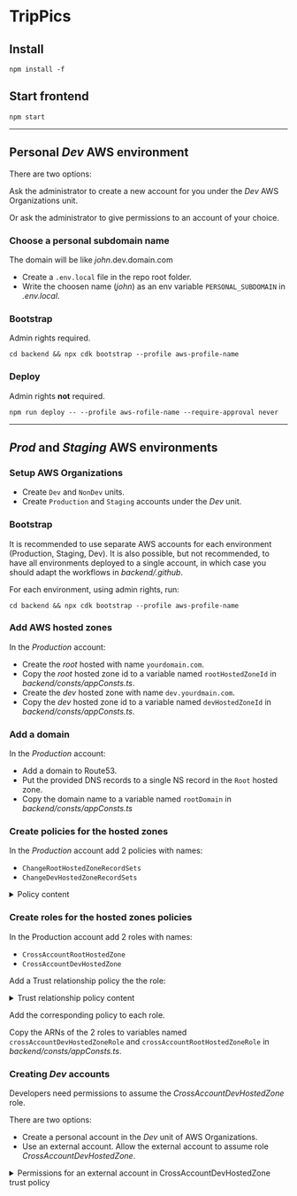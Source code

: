 # TripPics

## Install
`npm install -f`

## Start frontend
`npm start`

----

## Personal *Dev* AWS environment

There are two options:

Ask the administrator to create a new account for you under the *Dev* AWS Organizations unit.

Or ask the administrator to give permissions to an account of your choice.

### Choose a personal subdomain name

The domain will be like *john*.dev.domain.com

* Create a `.env.local` file in the repo root folder.
* Write the choosen name (*john*) as an env variable `PERSONAL_SUBDOMAIN` in *.env.local*.

### Bootstrap

Admin rights required.

`cd backend && npx cdk bootstrap --profile aws-profile-name`

### Deploy

Admin rights **not** required.

`npm run deploy -- --profile aws-rofile-name --require-approval never`

----

## *Prod* and *Staging* AWS environments

### Setup AWS Organizations
* Create `Dev` and `NonDev` units.
* Create `Production` and `Staging` accounts under the *Dev* unit.

### Bootstrap
It is recommended to use separate AWS accounts for each environment (Production, Staging, Dev). It is also possible, but not recommended, to have all environments deployed to a single account, in which case you should adapt the workflows in *backend/.github*.

For each environment, using admin rights, run:

`cd backend && npx cdk bootstrap --profile aws-profile-name`

### Add AWS hosted zones

In the *Production* account:

* Create the *root* hosted with name `yourdomain.com`.
* Copy the *root* hosted zone id to a variable named `rootHostedZoneId` in *backend/consts/appConsts.ts*.
* Create the *dev* hosted zone with name `dev.yourdmain.com`.
* Copy the *dev* hosted zone id to a variable named `devHostedZoneId` in *backend/consts/appConsts.ts*.

### Add a domain

In the *Production* account:

* Add a domain to Route53.
* Put the provided DNS records to a single NS record in the `Root` hosted zone.
* Copy the domain name to a variable named `rootDomain` in *backend/consts/appConsts.ts*

### Create policies for the hosted zones

In the *Production* account add 2 policies with names:

* `ChangeRootHostedZoneRecordSets`
* `ChangeDevHostedZoneRecordSets`

<details>
    <summary>Policy content</summary>

    ```
    {
        "Version": "2012-10-17",
        "Statement": [
            {
                "Effect": "Allow",
                "Action": "route53:ChangeResourceRecordSets",
                "Resource": "arn:aws:route53:::hostedzone/<id-of-Root-or-Dev-hosted-zone>"
            },
            {
                "Effect": "Allow",
                "Action": "route53:ListHostedZonesByName",
                "Resource": "*"
            }
        ]
    }
    ```
</details>

### Create roles for the hosted zones policies

In the Production account add 2 roles with names:

* `CrossAccountRootHostedZone`
* `CrossAccountDevHostedZone`

Add a Trust relationship policy the the role:

<details>
    <summary>Trust relationship policy content</summary>

    ```
    {
        "Version": "2012-10-17",
        "Statement": [
            {
                "Effect": "Allow",
                "Principal": {
                    "AWS": "*"
                },
                "Action": "sts:AssumeRole",
                "Condition": {
                    "ForAnyValue:StringLike": {
                        "aws:PrincipalOrgPaths": "<organizations-path-to-Dev-or-NonDev-unit>/*"
                    }
                }
            }
        ]
    }
    ```

    **PrincipalOrgPaths** is something like `o-dqkaknenun/r-weph/ou-weph-n389l0xd/ou-weph-kvrx3xqm/*`, where:
    *o-dqkaknenun* is the AWS Organization id,\
    *r-weph* is the *Root* unit id ,\
    *ou-weph-kvrx3xqm* is the *Dev* or *NonDev* unit id.
</details>

Add the corresponding policy to each role.

Copy the ARNs of the 2 roles to variables named `crossAccountDevHostedZoneRole` and `crossAccountRootHostedZoneRole` in *backend/consts/appConsts.ts*.

### Creating *Dev* accounts

Developers need permissions to assume the *CrossAccountDevHostedZone* role.

There are two options:

* Create a personal account in the *Dev* unit of AWS Organizations.
* Use an external account. Allow the external account to assume role *CrossAccountDevHostedZone*.

<details>
    <summary>Permissions for an external account in CrossAccountDevHostedZone trust policy</summary>

    ```
     {
        "Effect": "Allow",
        "Principal": {
            "AWS": "external-account-id"
        },
        "Action": "sts:AssumeRole"
    }
    ```
<details>